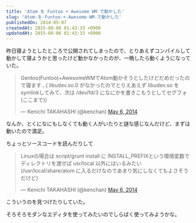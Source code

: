 ```yaml
---
title: 'Atom を Funtoo + Awesome WM で動かした'
slug: 'Atom-を-Funtoo-+-Awesome-WM-で動かした'
publishedOn: 2014-05-07
createdAt: 2015-08-06 01:43:33 +0900
updatedAt: 2015-08-06 01:43:33 +0900
---
```

昨日寝ようとしたところで公開されてしまったので、とりあえずコンパイルして動かして寝ようかと思ったけど動かなかったのが、一晩したら動くようになっていた。

<blockquote class="twitter-tweet" lang="en"><p>Gentoo(Funtoo)+AwesomeWMでAtom動かそうとしたけどだめだったので寝ます…( libudev.so.0 がなかったのでとりえあえず libudev.so を symlinkしてみて、次は /dev/fd/3 になにかを書きこもうとしてセグフォ(ここまで))</p>&mdash; Kenichi TAKAHASHI (@kenchan) <a href="https://twitter.com/kenchan/statuses/463711243367243777">May 6, 2014</a></blockquote>
<script async src="//platform.twitter.com/widgets.js" charset="utf-8"></script>

なんか、とくになにもしなくても動く人がいたりと謎な感じなんだけど、まずは動いたので満足。

ちょっとソースコードを読んだりして

<blockquote class="twitter-tweet" lang="en"><p>Linuxの場合は script/grunt install に INSTALL_PREFIXという環境変数でディレクトリを渡せば usr/local 以外にはいるみたい (/usr/local/share/atom に入るだけなのであまり気にしなくてもよさそうだけど)</p>&mdash; Kenichi TAKAHASHI (@kenchan) <a href="https://twitter.com/kenchan/statuses/463711923792400384">May 6, 2014</a></blockquote>
<script async src="//platform.twitter.com/widgets.js" charset="utf-8"></script>

こういうのを見つけたりしていた。

そろそろモダンなエディタを使ってみたいのでしらばく使ってみようかな。
